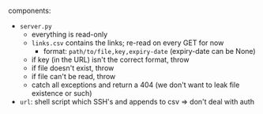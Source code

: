 components:

- `server.py`
  - everything is read-only
  - `links.csv` contains the links; re-read on every GET for now
    - format: `path/to/file,key,expiry-date` (expiry-date can be None)
  - if key (in the URL) isn't the correct format, throw
  - if file doesn't exist, throw
  - if file can't be read, throw
  - catch all exceptions and return a 404 (we don't want to leak file existence or such)
- `url`: shell script which SSH's and appends to csv => don't deal with auth
